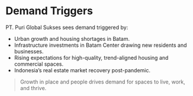 # Demand Triggers

PT. Puri Global Sukses sees demand triggered by:

- Urban growth and housing shortages in Batam.
- Infrastructure investments in Batam Center drawing new residents and businesses.
- Rising expectations for high-quality, trend-aligned housing and commercial spaces.
- Indonesia’s real estate market recovery post-pandemic.

> Growth in place and people drives demand for spaces to live, work, and thrive.